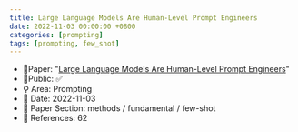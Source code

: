 ```yaml
---
title: Large Language Models Are Human-Level Prompt Engineers
date: 2022-11-03 00:00:00 +0800
categories: [prompting]
tags: [prompting, few_shot]
---
```


- 📙Paper: "[Large Language Models Are Human-Level Prompt Engineers](https://www.semanticscholar.org/paper/Large-Language-Models-Are-Human-Level-Prompt-Zhou-Muresanu/4610ffb1b016acaa82a2065ffd1a3adbae1ce722)"
- 🔑Public: ✅
- ⚲ Area: Prompting
- 📅 Date: 2022-11-03
- 🔎 Paper Section: methods / fundamental / few-shot
- 📝 References: 62
